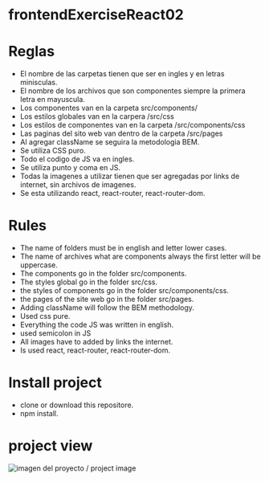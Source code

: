# frontendExerciseReact02

# Reglas

- El nombre de las carpetas tienen que ser en ingles y en letras minisculas.
- El nombre de los archivos que son componentes siempre la primera letra en mayuscula.
- Los componentes van en la carpeta src/components/
- Los estilos globales van en la carpera /src/css
- Los estilos de componentes van en la carpeta /src/components/css
- Las paginas del sito web van dentro de la carpeta /src/pages
- Al agregar className se seguira la metodologia BEM.
- Se utiliza CSS puro.
- Todo el codigo de JS va en ingles.
- Se utiliza punto y coma en JS.
- Todas la imagenes a utilizar tienen que ser agregadas por links de internet, sin archivos de imagenes.
- Se esta utilizando react, react-router, react-router-dom.

# Rules

- The name of folders must be in english and letter lower cases.
- The name of archives what are components always the first letter will be uppercase.
- The components go in the folder src/components.
- The styles global go in the folder src/css.
- the styles of components go in the folder src/components/css.
- the pages of the site web go in the folder src/pages.
- Adding className will follow the BEM methodology.
- Used css pure.
- Everything the code JS was written in english.
- used semicolon in JS
- All images have to added by links the internet.
- Is used react, react-router, react-router-dom.

# Install project

- clone or download this repositore.
- npm install.

# project view

<img src="https://i.ibb.co/W6sDJ0P/frontend-Exercise-React02.jpg" alt="imagen del proyecto / project image">